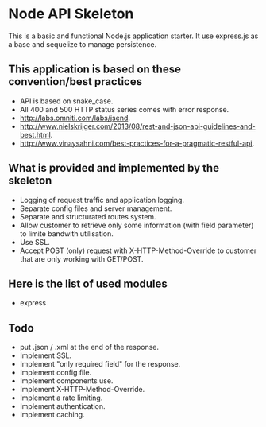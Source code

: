Node API Skeleton
=================

This is a basic and functional Node.js application starter.
It use express.js as a base and sequelize to manage persistence.

This application is based on these convention/best practices
------------------------------------------------------------
* API is based on snake_case.
* All 400 and 500 HTTP status series comes with error response.
* http://labs.omniti.com/labs/jsend.
* http://www.nielskrijger.com/2013/08/rest-and-json-api-guidelines-and-best.html.
* http://www.vinaysahni.com/best-practices-for-a-pragmatic-restful-api.

What is provided and implemented by the skeleton
------------------------------------------------
* Logging of request traffic and application logging.
* Separate config files and server management.
* Separate and structurated routes system.
* Allow customer to retrieve only some information (with field parameter) to limite bandwith utilisation.
* Use SSL.
* Accept POST (only) request with X-HTTP-Method-Override to customer that are only working with GET/POST.

Here is the list of used modules
--------------------------------
* express

Todo
---------------------------------------
* put .json / .xml at the end of the response.
* Implement SSL.
* Implement "only required field" for the response.
* Implement config file.
* Implement components use.
* Implement X-HTTP-Method-Override.
* Implement a rate limiting.
* Implement authentication.
* Implement caching.
